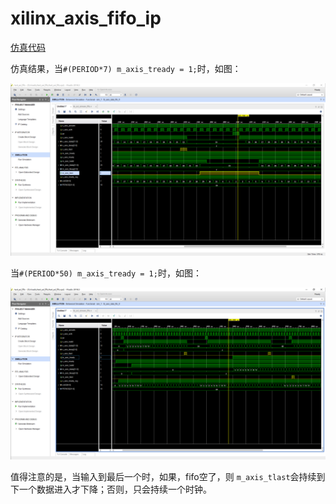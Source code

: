 # xilinx_axis_fifo_ip

[仿真代码](tb_axi_stream_fifo.v)

仿真结果，当`#(PERIOD*7) m_axis_tready = 1;`时，如图：

![1](./1.png)

当`#(PERIOD*50) m_axis_tready = 1;`时，如图：

![2](./2.png)

值得注意的是，当输入到最后一个时，如果，fifo空了，则 `m_axis_tlast`会持续到下一个数据进入才下降；否则，只会持续一个时钟。
